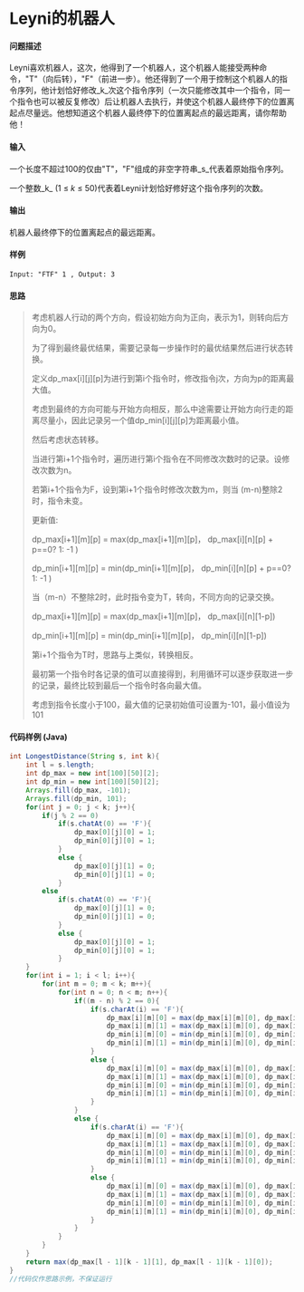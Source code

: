 # Leyni的机器人

#### 问题描述

Leyni喜欢机器人，这次，他得到了一个机器人，这个机器人能接受两种命令，"T"（向后转），"F"（前进一步）。他还得到了一个用于控制这个机器人的指令序列，他计划恰好修改_k_次这个指令序列（一次只能修改其中一个指令，同一个指令也可以被反复修改）后让机器人去执行，并使这个机器人最终停下的位置离起点尽量远。他想知道这个机器人最终停下的位置离起点的最远距离，请你帮助他！

#### 输入

 一个长度不超过100的仅由"T"，"F"组成的非空字符串_s_代表着原始指令序列。

 一个整数_k_ \(1 ≤ _k_ ≤ 50\)代表着Leyni计划恰好修好这个指令序列的次数。

#### 输出

机器人最终停下的位置离起点的最远距离。

#### 样例

```text
Input: "FTF" 1 , Output: 3
```

#### 思路

> 考虑机器人行动的两个方向，假设初始方向为正向，表示为1，则转向后方向为0。
>
> 为了得到最终最优结果，需要记录每一步操作时的最优结果然后进行状态转换。
>
> 定义dp\_max\[i\]\[j\]\[p\]为进行到第i个指令时，修改指令j次，方向为p的距离最大值。
>
> 考虑到最终的方向可能与开始方向相反，那么中途需要让开始方向行走的距离尽量小，因此记录另一个值dp\_min\[i\]\[j\]\[p\]为距离最小值。
>
> 然后考虑状态转移。
>
> 当进行第i+1个指令时，遍历进行第i个指令在不同修改次数时的记录。设修改次数为n。
>
> 若第i+1个指令为F，设到第i+1个指令时修改次数为m，则当 \(m-n\)整除2时，指令未变。
>
> 更新值:
>
>  dp\_max\[i+1\]\[m\]\[p\] = max\(dp\_max\[i+1\]\[m\]\[p\]， dp\_max\[i\]\[n\]\[p\] + p==0? 1: -1 \)
>
>  dp\_min\[i+1\]\[m\]\[p\] = min\(dp\_min\[i+1\]\[m\]\[p\]， dp\_min\[i\]\[n\]\[p\] + p==0? 1: -1 \)
>
> 当（m-n）不整除2时，此时指令变为T，转向，不同方向的记录交换。
>
>  dp\_max\[i+1\]\[m\]\[p\] = max\(dp\_max\[i+1\]\[m\]\[p\]， dp\_max\[i\]\[n\]\[1-p\]\) 
>
>  dp\_min\[i+1\]\[m\]\[p\] = min\(dp\_min\[i+1\]\[m\]\[p\]， dp\_min\[i\]\[n\]\[1-p\]\)
>
> 第i+1个指令为T时，思路与上类似，转换相反。
>
> 最初第一个指令时各记录的值可以直接得到，利用循环可以逐步获取进一步的记录，最终比较到最后一个指令时各向最大值。
>
> 考虑到指令长度小于100，最大值的记录初始值可设置为-101，最小值设为101

#### 代码样例 \(Java\)

```java
int LongestDistance(String s, int k){
    int l = s.length;
    int dp_max = new int[100][50][2];
    int dp_min = new int[100][50][2];
    Arrays.fill(dp_max, -101);
    Arrays.fill(dp_min, 101);
    for(int j = 0; j < k; j++){
        if(j % 2 == 0)
            if(s.chatAt(0) == 'F'){
                dp_max[0][j][0] = 1;
                dp_min[0][j][0] = 1;
            } 
            else {
                dp_max[0][j][1] = 0;
                dp_min[0][j][1] = 0;
            }
        else
            if(s.chatAt(0) == 'F'){
                dp_max[0][j][1] = 0;
                dp_min[0][j][1] = 0;
            } 
            else {
                dp_max[0][j][0] = 1;
                dp_min[0][j][0] = 1;
            }
    }
    for(int i = 1; i < l; i++){
        for(int m = 0; m < k; m++){
            for(int n = 0; n < m; n++){
                if((m - n) % 2 == 0){
                    if(s.charAt(i) == 'F'){
                        dp_max[i][m][0] = max(dp_max[i][m][0], dp_max[i - 1][m][0] - 1);
                        dp_max[i][m][1] = max(dp_max[i][m][0], dp_max[i - 1][m][1] + 1);
                        dp_min[i][m][0] = min(dp_min[i][m][0], dp_min[i - 1][m][0] - 1);
                        dp_min[i][m][1] = min(dp_min[i][m][0], dp_min[i - 1][m][1] + 1);
                    }
                    else {
                        dp_max[i][m][0] = max(dp_max[i][m][0], dp_max[i - 1][m][1]);
                        dp_max[i][m][1] = max(dp_max[i][m][0], dp_max[i - 1][m][0]);
                        dp_min[i][m][0] = min(dp_min[i][m][0], dp_min[i - 1][m][1]);
                        dp_min[i][m][1] = min(dp_min[i][m][0], dp_min[i - 1][m][0]);
                    }
                }
                else {
                    if(s.charAt(i) == 'F'){
                        dp_max[i][m][0] = max(dp_max[i][m][0], dp_max[i - 1][m][1]);
                        dp_max[i][m][1] = max(dp_max[i][m][0], dp_max[i - 1][m][0]);
                        dp_min[i][m][0] = min(dp_min[i][m][0], dp_min[i - 1][m][1]);
                        dp_min[i][m][1] = min(dp_min[i][m][0], dp_min[i - 1][m][0]);
                    }
                    else {
                        dp_max[i][m][0] = max(dp_max[i][m][0], dp_max[i - 1][m][0] - 1);
                        dp_max[i][m][1] = max(dp_max[i][m][0], dp_max[i - 1][m][1] + 1);
                        dp_min[i][m][0] = min(dp_min[i][m][0], dp_min[i - 1][m][0] - 1);
                        dp_min[i][m][1] = min(dp_min[i][m][0], dp_min[i - 1][m][1] + 1);
                    }
                }
            }
        }
    }
    return max(dp_max[l - 1][k - 1][1], dp_max[l - 1][k - 1][0]);
}
//代码仅作思路示例，不保证运行
```

